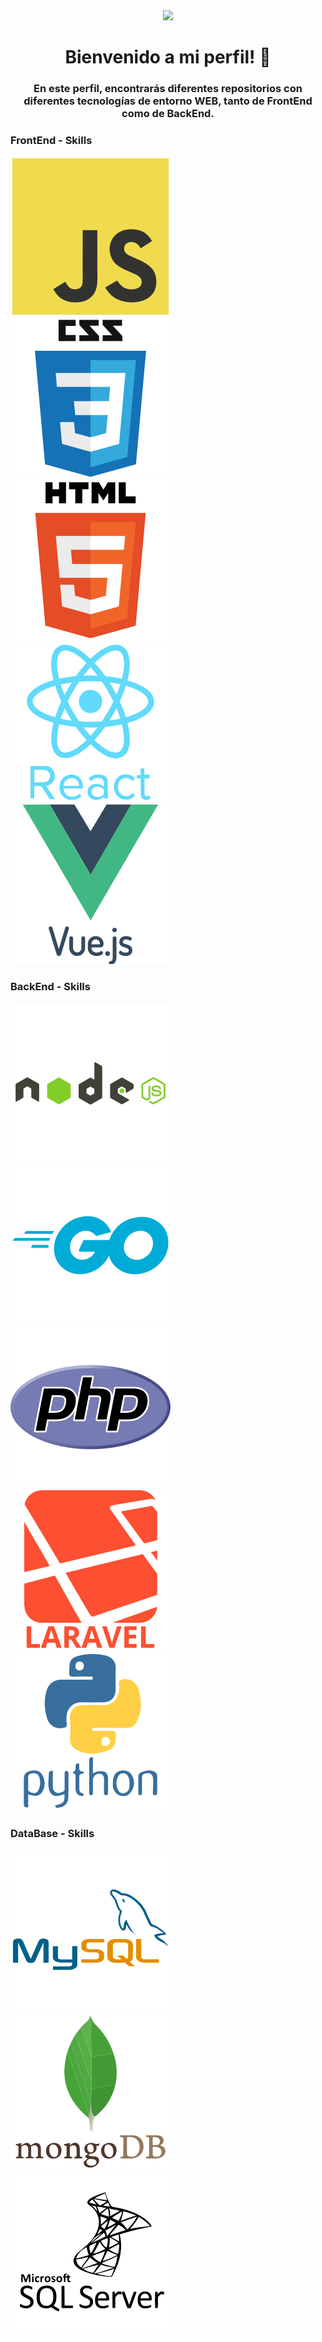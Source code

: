 <div id="header" align="center">
    <img src="https://media.giphy.com/media/bGgsc5mWoryfgKBx1u/giphy.gif" width="200" />
    <h1 align="center">Bienvenido a mi perfil! 👾</h1>
    <h3 align="center">En este perfil, encontrarás diferentes repositorios con diferentes tecnologías de entorno WEB,
        tanto de FrontEnd como de BackEnd.</h3>
</div>

<div align="" left>
    <h3> FrontEnd - Skills</h3>
    <div>
        <img src="https://github.com/devicons/devicon/blob/master/icons/javascript/javascript-original.svg" alt="">
        <img src="https://github.com/devicons/devicon/blob/master/icons/css3/css3-original-wordmark.svg" alt="">
        <img src="https://github.com/devicons/devicon/blob/master/icons/html5/html5-original-wordmark.svg" alt="">
        <img src="https://github.com/devicons/devicon/blob/master/icons/react/react-original-wordmark.svg" alt="">
        <img src="https://github.com/devicons/devicon/blob/master/icons/vuejs/vuejs-original-wordmark.svg" alt="">
    </div>
</div>

<div align="" left>
    <h3> BackEnd - Skills</h3>
    <div>
        <img src="https://github.com/devicons/devicon/blob/master/icons/nodejs/nodejs-original-wordmark.svg" alt="">
        <img src="https://github.com/devicons/devicon/blob/master/icons/go/go-original-wordmark.svg" alt="">
        <img src="https://github.com/devicons/devicon/blob/master/icons/php/php-original.svg" alt="">
        <img src="https://github.com/devicons/devicon/blob/master/icons/laravel/laravel-plain-wordmark.svg" alt="">
        <img src="https://github.com/devicons/devicon/blob/master/icons/python/python-original-wordmark.svg" alt="">
    </div>
</div>

<div align="" left>
    <h3> DataBase - Skills</h3>
    <div>
        <img src="https://github.com/devicons/devicon/blob/master/icons/mysql/mysql-original-wordmark.svg" alt="">
        <img src="https://github.com/devicons/devicon/blob/master/icons/mongodb/mongodb-original-wordmark.svg" alt="">
        <img src="https://github.com/devicons/devicon/blob/master/icons/microsoftsqlserver/microsoftsqlserver-plain-wordmark.svg" alt="">
    </div>
</div>
